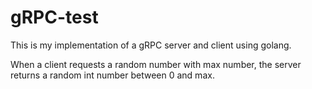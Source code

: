 # gRPC-test

This is my implementation of a gRPC server and client using golang.

When a client requests a random number with max number, the server returns a random int number between 0 and max.